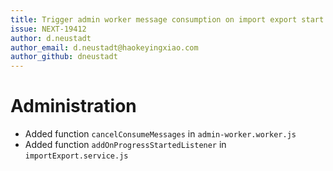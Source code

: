```yaml
---
title: Trigger admin worker message consumption on import export start
issue: NEXT-19412
author: d.neustadt
author_email: d.neustadt@haokeyingxiao.com
author_github: dneustadt
---
```

# Administration
* Added function `cancelConsumeMessages` in `admin-worker.worker.js`
* Added function `addOnProgressStartedListener` in `importExport.service.js`
